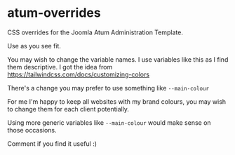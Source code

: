 # atum-overrides
CSS overrides for the Joomla Atum Administration Template.

Use as you see fit.  

You may wish to change the variable names.  I use variables like this as I find them descriptive.  I got the idea from https://tailwindcss.com/docs/customizing-colors

There's a change you may prefer to use something like `--main-colour`

For me I'm happy to keep all websites with my brand colours, you may wish to change them for each client potentially.

Using more generic variables like `--main-colour` would make sense on those occasions.

Comment if you find it useful :)
